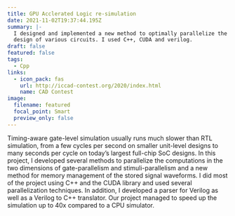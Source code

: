 ```yaml
---
title: GPU Acclerated Logic re-simulation
date: 2021-11-02T19:37:44.195Z
summary: |-
  I designed and implemented a new method to optimally parallelize the verilog\
  design of various circuits. I used C++, CUDA and verilog.
draft: false
featured: false
tags:
  - Cpp
links:
  - icon_pack: fas
    url: http://iccad-contest.org/2020/index.html
    name: CAD Contest
image:
  filename: featured
  focal_point: Smart
  preview_only: false
---
```

Timing-aware gate-level simulation usually runs much slower than RTL simulation, from a few cycles per second on smaller unit-level designs to many seconds per cycle on today’s largest full-chip SoC designs. In this project, I developed several methods to parallelize the computations in the two dimensions of gate-parallelism and stimuli-parallelism and a new method for memory management of the stored signal waveforms. I did most of the project using C++ and the CUDA library and used several parallelization techniques. In addition, I developed a parser for Verilog as well as a Verilog to C++ translator. Our project managed to speed up the simulation up to 40x compared to a CPU simulator.